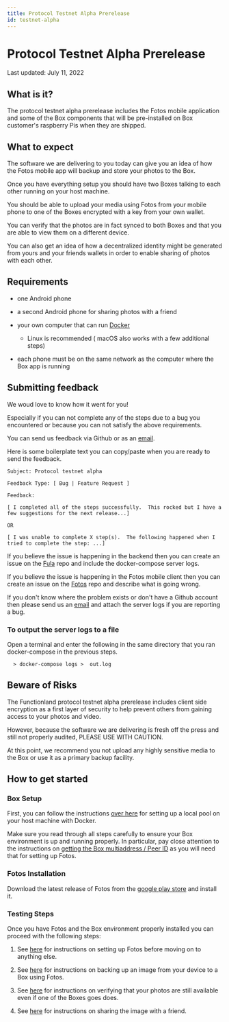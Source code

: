 ```yaml
---
title: Protocol Testnet Alpha Prerelease
id: testnet-alpha
---
```


# Protocol Testnet Alpha Prerelease

Last updated:  July 11, 2022

## What is it?

The protocol testnet alpha prerelease includes the Fotos mobile application and some of the Box components that will be pre-installed on Box customer's raspberry Pis when they are shipped.

## What to expect

The software we are delivering to you today can give you an idea of how the Fotos mobile app will backup and store your photos to the Box.

Once you have everything setup you should have two Boxes talking to each other running on your host machine.

You should be able to upload your media using Fotos from your mobile phone to one of the Boxes encrypted with a key from your own wallet.

You can verify that the photos are in fact synced to both Boxes and that you are able to view them on a different device.

You can also get an idea of how a decentralized identity might be generated from yours and your friends wallets in order to enable sharing of photos with each other.

## Requirements

  * one Android phone

  * a second Android phone for sharing photos with a friend

  * your own computer that can run [Docker](https://docs.docker.com/get-docker/)

    * Linux is recommended ( macOS also works with a few additional steps)

  * each phone must be on the same network as the computer where the Box app is running


## Submitting feedback

We woud love to know how it went for you!

Especially if you can not complete any of the steps due to a bug you encountered or because you can not satisfy the above requirements.

You can send us feedback via Github or as an [email](mailto:testnet@fx.land).

Here is some boilerplate text you can copy/paste when you are ready to send the feedback.


```
Subject: Protocol testnet alpha

Feedback Type: [ Bug | Feature Request ]

Feedback:

[ I completed all of the steps successfully.  This rocked but I have a few suggestions for the next release...]

OR

[ I was unable to complete X step(s).  The following happened when I tried to complete the step: ...]

```


If you believe the issue is happening in the backend then you can create an issue on the [Fula](https://github.com/functionland/fula/issues) repo and include the docker-compose server logs.

If you believe the issue is happening in the Fotos mobile client then you can create an issue on the [Fotos](https://github.com/functionland/fotos/issues) repo and describe what is going wrong.

If you don't know where the problem exists or don't have a Github account then please send us an [email](mailto:testnet@fx.land) and attach the server logs if you are reporting a bug.

### To output the server logs to a file

Open a terminal and enter the following in the same directory that you ran docker-compose in the previous steps.

```
  > docker-compose logs >  out.log
```

## Beware of Risks

The Functionland protocol testnet alpha prerelease includes client side encryption as a first layer of security to help prevent others from gaining access to your photos and video.

However, because the software we are delivering is fresh off the press and still not properly audited, PLEASE USE WITH CAUTION.

At this point, we recommend you not upload any highly sensitive media to the Box or use it as a primary backup facility.

## How to get started

### Box Setup

First, you can follow the instructions [over here](https://github.com/functionland/fula/blob/main/apps/cluster/README.md) for setting up a local pool on your host machine with Docker.

Make sure you read through all steps carefully to ensure your Box environment is up and running properly.  In particular, pay close attention to the instructions on [getting the Box multiaddress / Peer ID](https://github.com/functionland/fula/blob/main/apps/cluster/README.md#getting-box-multiaddress--peer-id) as you will need that for setting up Fotos.

### Fotos Installation

Download the latest release of Fotos from the [google play store](https://play.google.com/store/apps/details?id=land.fx.fotos) and install it.

### Testing Steps

Once you have Fotos and the Box environment properly installed you can proceed with the following steps:

1.  See [here](/mvp/fotos/setup) for instructions on setting up Fotos before moving on to anything else.

2.  See [here](/mvp/fotos/backup) for instructions on backing up an image from your device to a Box using Fotos.

3.  See [here](/mvp/fotos/availability) for instructions on verifying that your photos are still available even if one of the Boxes goes does.

4.  See [here](/mvp/fotos/sharing) for instructions on sharing the image with a friend.
